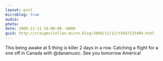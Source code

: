 ```yaml
---
layout: post
microblog: true
audio: 
photo: 
date: 2009-11-11 18:00:00 -0600
guid: http://craigmcclellan.micro.blog/2009/11/12/t5647133409.html
---
```

This being awake at 5 thing is killer 2 days in a row. Catching a flight for a one off in Canada with @danamusic. See you tomorrow America!
